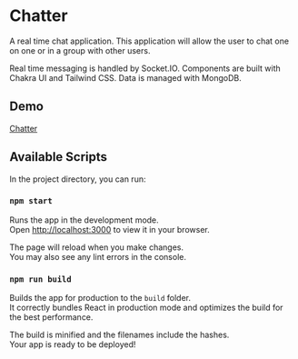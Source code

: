 # Chatter

A real time chat application. This application will allow the user to chat one on one or in a group with other users.

Real time messaging is handled by Socket.IO. Components are built with Chakra UI and Tailwind CSS. Data is managed with MongoDB.

## Demo

[Chatter](chatter-ml.herokuapp.com)

## Available Scripts

In the project directory, you can run:

### `npm start`

Runs the app in the development mode.\
Open [http://localhost:3000](http://localhost:3000) to view it in your browser.

The page will reload when you make changes.\
You may also see any lint errors in the console.

### `npm run build`

Builds the app for production to the `build` folder.\
It correctly bundles React in production mode and optimizes the build for the best performance.

The build is minified and the filenames include the hashes.\
Your app is ready to be deployed!
